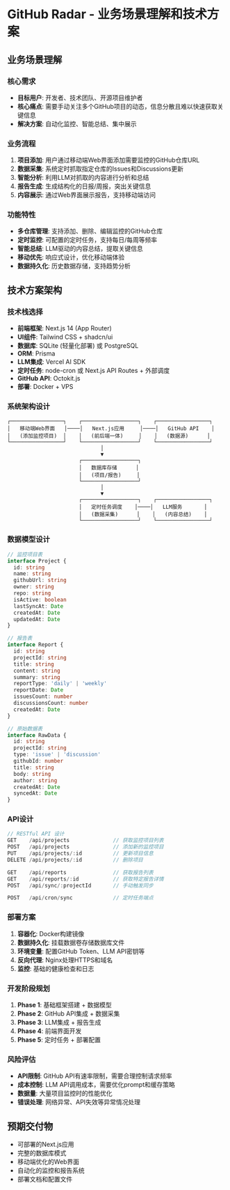 # GitHub Radar - 业务场景理解和技术方案

## 业务场景理解

### 核心需求
- **目标用户**: 开发者、技术团队、开源项目维护者
- **核心痛点**: 需要手动关注多个GitHub项目的动态，信息分散且难以快速获取关键信息
- **解决方案**: 自动化监控、智能总结、集中展示

### 业务流程
1. **项目添加**: 用户通过移动端Web界面添加需要监控的GitHub仓库URL
2. **数据采集**: 系统定时抓取指定仓库的Issues和Discussions更新
3. **智能分析**: 利用LLM对抓取的内容进行分析和总结
4. **报告生成**: 生成结构化的日报/周报，突出关键信息
5. **内容展示**: 通过Web界面展示报告，支持移动端访问

### 功能特性
- **多仓库管理**: 支持添加、删除、编辑监控的GitHub仓库
- **定时监控**: 可配置的定时任务，支持每日/每周等频率
- **智能总结**: LLM驱动的内容总结，提取关键信息
- **移动优先**: 响应式设计，优化移动端体验
- **数据持久化**: 历史数据存储，支持趋势分析

## 技术方案架构

### 技术栈选择
- **前端框架**: Next.js 14 (App Router)
- **UI组件**: Tailwind CSS + shadcn/ui
- **数据库**: SQLite (轻量化部署) 或 PostgreSQL
- **ORM**: Prisma
- **LLM集成**: Vercel AI SDK
- **定时任务**: node-cron 或 Next.js API Routes + 外部调度
- **GitHub API**: Octokit.js
- **部署**: Docker + VPS

### 系统架构设计

```
┌─────────────────┐    ┌──────────────────┐    ┌─────────────────┐
│   移动端Web界面   │────│   Next.js应用     │────│   GitHub API    │
│   (添加监控项目)  │    │   (前后端一体)     │    │   (数据源)      │
└─────────────────┘    └──────────────────┘    └─────────────────┘
                              │
                              ▼
                       ┌──────────────────┐
                       │   数据库存储      │
                       │   (项目/报告)     │
                       └──────────────────┘
                              │
                              ▼
                       ┌──────────────────┐    ┌─────────────────┐
                       │   定时任务调度    │────│   LLM服务       │
                       │   (数据采集)      │    │   (内容总结)    │
                       └──────────────────┘    └─────────────────┘
```

### 数据模型设计

```typescript
// 监控项目表
interface Project {
  id: string
  name: string
  githubUrl: string
  owner: string
  repo: string
  isActive: boolean
  lastSyncAt: Date
  createdAt: Date
  updatedAt: Date
}

// 报告表
interface Report {
  id: string
  projectId: string
  title: string
  content: string
  summary: string
  reportType: 'daily' | 'weekly'
  reportDate: Date
  issuesCount: number
  discussionsCount: number
  createdAt: Date
}

// 原始数据表
interface RawData {
  id: string
  projectId: string
  type: 'issue' | 'discussion'
  githubId: number
  title: string
  body: string
  author: string
  createdAt: Date
  syncedAt: Date
}
```

### API设计

```typescript
// RESTful API 设计
GET    /api/projects              // 获取监控项目列表
POST   /api/projects              // 添加新的监控项目
PUT    /api/projects/:id          // 更新项目信息
DELETE /api/projects/:id          // 删除项目

GET    /api/reports               // 获取报告列表
GET    /api/reports/:id           // 获取特定报告详情
POST   /api/sync/:projectId       // 手动触发同步

POST   /api/cron/sync             // 定时任务端点
```

### 部署方案
1. **容器化**: Docker构建镜像
2. **数据持久化**: 挂载数据卷存储数据库文件
3. **环境变量**: 配置GitHub Token、LLM API密钥等
4. **反向代理**: Nginx处理HTTPS和域名
5. **监控**: 基础的健康检查和日志

### 开发阶段规划
1. **Phase 1**: 基础框架搭建 + 数据模型
2. **Phase 2**: GitHub API集成 + 数据采集
3. **Phase 3**: LLM集成 + 报告生成
4. **Phase 4**: 前端界面开发
5. **Phase 5**: 定时任务 + 部署配置

### 风险评估
- **API限制**: GitHub API有速率限制，需要合理控制请求频率
- **成本控制**: LLM API调用成本，需要优化prompt和缓存策略
- **数据量**: 大量项目监控时的性能优化
- **错误处理**: 网络异常、API失效等异常情况处理

## 预期交付物
- 可部署的Next.js应用
- 完整的数据库模式
- 移动端优化的Web界面
- 自动化的监控和报告系统
- 部署文档和配置文件